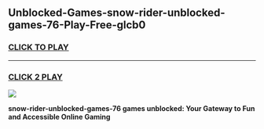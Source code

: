 
## Unblocked-Games-snow-rider-unblocked-games-76-Play-Free-glcb0
<h3>
<a href="https://premium76.site?title=snow-rider-unblocked-games-76&ref=10A">CLICK TO PLAY</a></h3>
<hr>

<h3>
<a href="https://premium76.site?title=snow-rider-unblocked-games-76&ref=10A">CLICK 2 PLAY</a>
  
</h3>

<a href="https://premium76.site?title=snow-rider-unblocked-games-76&ref=10A"><img src="https://clearcache.store/games.png"></a>


**snow-rider-unblocked-games-76 games unblocked: Your Gateway to Fun and Accessible Online Gaming**
